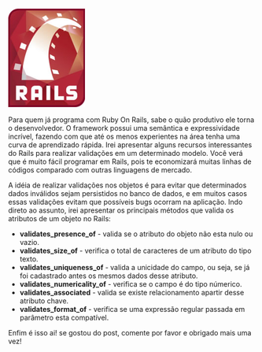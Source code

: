 ![Validations com Rails](images/rails-logo.jpg "Validations com Rails")

Para quem já programa com Ruby On Rails, sabe o quão produtivo ele torna o desenvolvedor. O framework possui uma semântica e expressividade incrível, fazendo com que até os menos experientes na área tenha uma curva de aprendizado rápida. Irei apresentar alguns recursos interessantes do Rails para realizar validações em um determinado modelo. Você verá que é muito fácil programar em Rails, pois te economizará muitas linhas de códigos comparado com outras linguagens de mercado.

A idéia de realizar validações nos objetos é para evitar que determinados dados inválidos sejam persistidos no banco de dados, e em muitos casos essas validações evitam que possíveis bugs ocorram na aplicação. Indo direto ao assunto, irei apresentar os principais métodos que valida os atributos de um objeto no Rails:

*   **validates_presence_of** - valida se o atributo do objeto não esta nulo ou vazio.
*   **validates_size_of** - verifica o total de caracteres de um atributo do tipo texto.
*   **validates_uniqueness_of** - valida a unicidade do campo, ou seja, se já foi cadastrado antes os mesmos dados desse atributo.
*   **validates_numericality_of** - verifica se o campo é do tipo númerico.
*   **validates_associated** - valida se existe relacionamento apartir desse atributo chave.
*   **validates_format_of** - verifica se uma expressão regular passada em parâmetro esta compatível.

Enfim é isso ai! se gostou do post, comente por favor e obrigado mais uma vez!